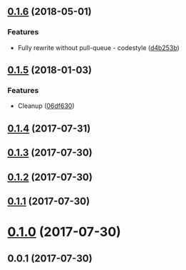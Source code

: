 <a name="0.1.6"></a>
## [0.1.6](https://github.com/mkg20001/teamspeak-query-client/compare/v0.1.5...v0.1.6) (2018-05-01)


### Features

* Fully rewrite without pull-queue - codestyle ([d4b253b](https://github.com/mkg20001/teamspeak-query-client/commit/d4b253b))



<a name="0.1.5"></a>
## [0.1.5](https://github.com/mkg20001/teamspeak-query-client/compare/v0.1.4...v0.1.5) (2018-01-03)


### Features

* Cleanup ([06df630](https://github.com/mkg20001/teamspeak-query-client/commit/06df630))



<a name="0.1.4"></a>
## [0.1.4](https://github.com/mkg20001/teamspeak-query-client/compare/v0.1.3...v0.1.4) (2017-07-31)



<a name="0.1.3"></a>
## [0.1.3](https://github.com/mkg20001/teamspeak-query-client/compare/v0.1.2...v0.1.3) (2017-07-30)



<a name="0.1.2"></a>
## [0.1.2](https://github.com/mkg20001/teamspeak-query-client/compare/v0.1.1...v0.1.2) (2017-07-30)



<a name="0.1.1"></a>
## [0.1.1](https://github.com/mkg20001/teamspeak-query-client/compare/v0.1.0...v0.1.1) (2017-07-30)



<a name="0.1.0"></a>
# [0.1.0](https://github.com/mkg20001/teamspeak-query-client/compare/v0.0.1...v0.1.0) (2017-07-30)



<a name="0.0.1"></a>
## 0.0.1 (2017-07-30)



